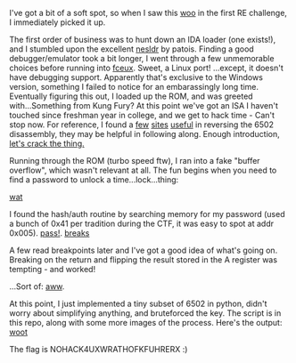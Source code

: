 I've got a bit of a soft spot, so when I saw this
[woo](img/rev200-woo6502.png)
in the first RE challenge, I immediately picked it up.

The first order of business was to hunt down an IDA loader (one exists!), and I stumbled upon the excellent
[nesldr](https://github.com/patois/nesldr) by patois. Finding a good debugger/emulator took a bit longer, I went through a few unmemorable
choices before running into [fceux](http://www.fceux.com/web/home.html). Sweet, a Linux port! ...except, it doesn't have debugging support. Apparently
that's exclusive to the Windows version, something I failed to notice for an embarassingly long time. Eventually figuring this out, I loaded
up the ROM, and was greeted with...Something from Kung Fury? At this point we've got an ISA I haven't touched since freshman year in college, and 
we get to hack time - Can't stop now. For reference, I found a [few](http://www.thealmightyguru.com/Games/Hacking/Wiki/index.php?title=6502_Opcodes)
[sites](http://nesdev.com/6502.txt) [useful](https://kungfury.vhx.tv/updates/hackermans-time-hacking-tutorial) 
in reversing the 6502 disassembly, they may be helpful in following along. Enough introduction, [let's crack the thing.](https://www.youtube.com/watch?v=UEOLPDOKdtY)

Running through the ROM (turbo speed ftw), I ran into a fake "buffer overflow", which wasn't relevant at all. The fun begins when you need to find a 
password to unlock a time...lock...thing: 

[wat](img/rev200-realbeginning.png)

I found the hash/auth routine by searching memory for my password (used a bunch of 0x41 per tradition during the CTF, it was easy to spot at addr 
0x005). [pass!](img/rev200-pass_in_ram.png). [breaks](img/rev200-breakpoints.png)

A few read breakpoints later and I've got a good idea of what's going on. Breaking on the return and flipping the result stored in the A register
was tempting - and worked!

...Sort of: [aww](img/rev200-oh.png). 

At this point, I just implemented a tiny subset of 6502 in python, didn't worry about simplifying anything, and bruteforced the key. The script is in this
repo, along with some more images of the process. Here's the output:
[woot](img/rev200-successful_crack.png)

The flag is NOHACK4UXWRATHOFKFUHRERX :)
